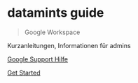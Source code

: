 # datamints guide

> Google Workspace

<!-- > A delightfully simple theme system for [docsify.js](https://docsify.js.org) -->

Kurzanleitungen, Informationen für admins

[Google Support Hilfe](https://support.google.com/)

[Get Started](introduction)

<!-- [Demo Sandbox](https://codesandbox.io/s/xv36w4695o)
[GitHub](https://github.com/jhildenbiddle/docsify-themeable) -->
